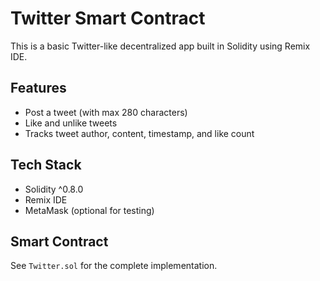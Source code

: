 # Twitter Smart Contract

This is a basic Twitter-like decentralized app built in Solidity using Remix IDE.

## Features
- Post a tweet (with max 280 characters)
- Like and unlike tweets
- Tracks tweet author, content, timestamp, and like count

## Tech Stack
- Solidity ^0.8.0
- Remix IDE
- MetaMask (optional for testing)

## Smart Contract
See `Twitter.sol` for the complete implementation.
